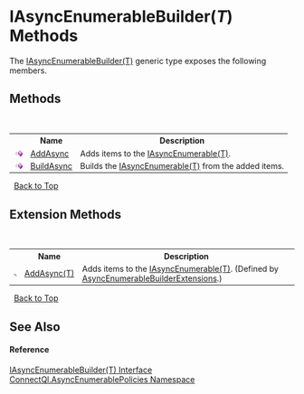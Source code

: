 # IAsyncEnumerableBuilder(*T*) Methods
 

The <a href="T_ConnectQl_AsyncEnumerablePolicies_IAsyncEnumerableBuilder_1">IAsyncEnumerableBuilder(T)</a> generic type exposes the following members.


## Methods
&nbsp;<table><tr><th></th><th>Name</th><th>Description</th></tr><tr><td>![Public method](media/pubmethod.gif "Public method")</td><td><a href="M_ConnectQl_AsyncEnumerablePolicies_IAsyncEnumerableBuilder_1_AddAsync">AddAsync</a></td><td>
Adds items to the <a href="T_ConnectQl_AsyncEnumerables_IAsyncEnumerable_1">IAsyncEnumerable(T)</a>.</td></tr><tr><td>![Public method](media/pubmethod.gif "Public method")</td><td><a href="M_ConnectQl_AsyncEnumerablePolicies_IAsyncEnumerableBuilder_1_BuildAsync">BuildAsync</a></td><td>
Builds the <a href="T_ConnectQl_AsyncEnumerables_IAsyncEnumerable_1">IAsyncEnumerable(T)</a> from the added items.</td></tr></table>&nbsp;
<a href="#iasyncenumerablebuilder(*t*)-methods">Back to Top</a>

## Extension Methods
&nbsp;<table><tr><th></th><th>Name</th><th>Description</th></tr><tr><td>![Public Extension Method](media/pubextension.gif "Public Extension Method")</td><td><a href="M_ConnectQl_AsyncEnumerablePolicies_AsyncEnumerableBuilderExtensions_AddAsync__1">AddAsync(T)</a></td><td>
Adds items to the <a href="T_ConnectQl_AsyncEnumerables_IAsyncEnumerable_1">IAsyncEnumerable(T)</a>.
 (Defined by <a href="T_ConnectQl_AsyncEnumerablePolicies_AsyncEnumerableBuilderExtensions">AsyncEnumerableBuilderExtensions</a>.)</td></tr></table>&nbsp;
<a href="#iasyncenumerablebuilder(*t*)-methods">Back to Top</a>

## See Also


#### Reference
<a href="T_ConnectQl_AsyncEnumerablePolicies_IAsyncEnumerableBuilder_1">IAsyncEnumerableBuilder(T) Interface</a><br /><a href="N_ConnectQl_AsyncEnumerablePolicies">ConnectQl.AsyncEnumerablePolicies Namespace</a><br />